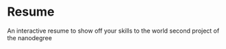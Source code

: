 # Resume
An interactive resume to show off your skills to the world
second project of the nanodegree
